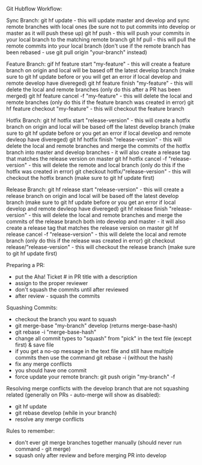 Git Hubflow Workflow:

Sync Branch:
git hf update - this will update master and develop and sync remote branches with local ones (be sure not to put commits into develop or master as it will push these up)
git hf push - this will push your commits in your local branch to the matching remote branch
git hf pull - this will pull the remote commits into your local branch (don't use if the remote branch has been rebased - use git pull origin "your-branch" instead)

Feature Branch:
gif hf feature start "my-feature" - this will create a feature branch on origin and local will be based off the latest develop branch (make sure to git hf update before or you will get an error if local develop and remote develop have divereged)
git hf feature finish "my-feature" - this will delete the local and remote branches (only do this after a PR has been merged)
git hf feature cancel -f "my-feature" - this will delete the local and remote branches (only do this if the feature branch was created in error)
git hf feature checkout "my-feature" - this will checkout the feature branch

Hotfix Branch:
git hf hotfix start "release-version" - this will create a hotfix branch on origin and local will be based off the latest develop branch (make sure to git hf update before or you get an error if local develop and remote devleop have divereged)
git hf hotfix finish "release-version" - this will delete the local and remote branches and merge the commits of the hotfix branch into master and develop branches - it will also create a release tag that matches the release version on master
git hf hotfix cancel -f "release-version" - this will delete the remote and local branch (only do this if the hotfix was created in error)
git checkout hotfix/"release-version" - this will checkout the hotfix branch (make sure to git hf update first)

Release Branch:
git hf release start "release-version" - this will create a release branch on origin and local will be based off the latest develop branch (make sure to git hf update before or you get an error if local develop and remote devleop have divereged)
git hf release finish "release-version" - this will delete the local and remote branches and merge the commits of the release branch both into develop and master - it will also create a release tag that matches the release version on master
git hf release cancel -f "release-version" - this will delete the local and remote branch (only do this if the release was created in error)
git checkout release/"release-version" - this will checkout the release branch (make sure to git hf update first)

Preparing a PR:
- put the Aha! Ticket # in PR title with a description
- assign to the proper reviewer
- don't squash the commits until after reviewed
- after review - squash the commits

Squashing Commits:
- checkout the branch you want to squash
- git merge-base "my-branch" develop (returns merge-base-hash)
- git rebase -i "merge-base-hash"
- change all commit types to "squash" from "pick" in the text file (except first) & save file
- if you get a no-op message in the text file and still have multiple commits then use the command git rebase -i (without the hash)
- fix any merge conflicts
- you should have one commit
- force update your remote branch: git push origin "my-branch" -f

Resolving merge conflicts with the develop branch that are not squashing related (generally on PRs - auto-merge will show as disabled):
- git hf update
- git rebase develop (while in your branch)
- resolve any merge conflicts

Rules to remember:
- don't ever git merge branches together manually (should never run command - git merge)
- squash only after review and before merging PR into develop
